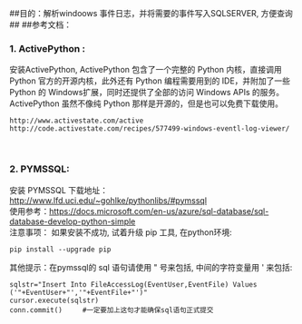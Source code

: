 ##目的：解析windoows 事件日志，并将需要的事件写入SQLSERVER, 方便查询##
##参考文档： 
### 1. ActivePython :  

安装ActivePython, ActivePython 包含了一个完整的 Python 内核，直接调用 Python 官方的开源内核，此外还有 Python 编程需要用到的 IDE，并附加了一些    Python 的 Windows扩展，同时还提供了全部的访问 Windows APIs 的服务。ActivePython 虽然不像纯 Python 那样是开源的，但是也可以免费下载使用。

    http://www.activestate.com/active
    http://code.activestate.com/recipes/577499-windows-eventl-log-viewer/
    
### 2. PYMSSQL: 

安装 PYMSSQL 下载地址：  http://www.lfd.uci.edu/~gohlke/pythonlibs/#pymssql    
使用参考：https://docs.microsoft.com/en-us/azure/sql-database/sql-database-develop-python-simple  
注意事项： 如果安装不成功, 试着升级 pip 工具, 在python环境: 
  
    pip install --upgrade pip

其他提示：在pymssql的 sql 语句请使用 " 号来包括, 中间的字符变量用 ' 来包括:

    sqlstr="Insert Into FileAccessLog(EventUser,EventFile) Values ('"+EventUser+"','"+EventFile+"')" 
    cursor.execute(sqlstr)
    conn.commit()     #一定要加上这句才能确保sql语句正式提交

    

